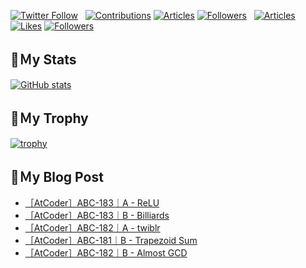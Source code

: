 [![Twitter Follow](https://img.shields.io/twitter/follow/hyperdb?label=twitter&logo=twitter&style=plastic)](https://twitter.com/hyperdb)
&nbsp;
[![Contributions](https://badgen.org/img/qiita/hyperdb/contributions?style=plastic)](https://qiita.com/hyperdb)
[![Articles](https://badgen.org/img/qiita/hyperdb/articles?style=plastic)](https://qiita.com/hyperdb)
[![Followers](https://badgen.org/img/qiita/hyperdb/followers?style=plastic)](https://qiita.com/hyperdb)
&nbsp;
[![Articles](https://badgen.org/img/zenn/hyperdb/articles)](https://zenn.dev/hyperdb)
[![Likes](https://badgen.org/img/zenn/hyperdb/likes?style=plastic)](https://zenn.dev/hyperdb)
[![Followers](https://badgen.org/img/zenn/hyperdb/followers?style=plastic)](https://zenn.dev/hyperdb)

## 🔖Ｍy Stats

[![GitHub stats](https://github-readme-stats-eight-theta.vercel.app/api?username=hyperdb&theme=radical&count_private=true&show_icons=true)](https://github.com/anuraghazra/github-readme-stats)

## 🔖Ｍy Trophy

[![trophy](https://github-profile-trophy.vercel.app/?username=hyperdb&theme=onedark)](https://github.com/ryo-ma/github-profile-trophy)

## 🔖Ｍy Blog Post

<!-- BLOG-POST-LIST:START -->
- [［AtCoder］ABC-183｜A - ReLU](https://zenn.dev/hyperdb/articles/accb751b2795d6)
- [［AtCoder］ABC-183｜B - Billiards](https://zenn.dev/hyperdb/articles/4136755d286d42)
- [［AtCoder］ABC-182｜A - twiblr](https://zenn.dev/hyperdb/articles/f579d27b4519d7)
- [［AtCoder］ABC-181｜B - Trapezoid Sum](https://zenn.dev/hyperdb/articles/e48234cfd62f37)
- [［AtCoder］ABC-182｜B - Almost GCD](https://zenn.dev/hyperdb/articles/763920ac858c78)
<!-- BLOG-POST-LIST:END -->
